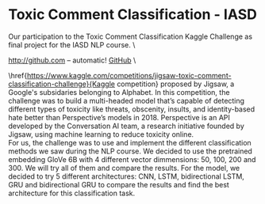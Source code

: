 # Toxic Comment Classification - IASD
Our participation to the Toxic Comment Classification Kaggle Challenge as final project for the IASD NLP course. \

http://github.com – automatic! [GitHub](http://github.com) \

\href{https://www.kaggle.com/competitions/jigsaw-toxic-comment-classification-challenge}{Kaggle competition} proposed by Jigsaw, a Google's subsidaries belonging to Alphabet. In this competition, the challenge was to build a multi-headed model that’s capable of detecting different types of toxicity like threats, obscenity, insults, and identity-based hate better than Perspective’s models in  2018. Perspective is an API developed by the Conversation AI team, a research initiative founded by Jigsaw, using machine learning to reduce toxicity online. \
For us, the challenge was to use and implement the different classification methods we saw during the NLP course. We decided to use the pretrained embedding GloVe 6B with 4 different vector dimmensions: 50, 100, 200 and 300. We will try all of them and compare the results. For the model, we decided to try 5 different architectures: CNN, LSTM, bidirectional LSTM, GRU and bidirectional GRU to compare the results and find the best architecture for this classification task. 
